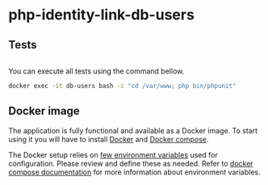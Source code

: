 # php-identity-link-db-users

## Tests


```bash

```

You can execute all tests using the command bellow.

```bash
docker exec -it db-users bash -c "cd /var/www; php bin/phpunit"
```

## Docker image

The application is fully functional and available as a Docker image. To start using it you will have to install [Docker](https://www.docker.com/) and
[Docker compose](https://docs.docker.com/compose/).

The Docker setup relies on [few environment variables](.env.docker.default) used for configuration. Please review
and define these as needed. Refer to [docker compose documentation](https://docs.docker.com/compose/environment-variables/set-environment-variables/)
for more information about environment variables.


